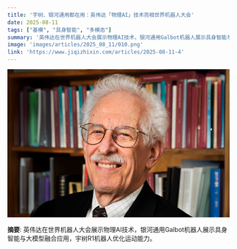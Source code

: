 ```yaml
---
title: '宇树、银河通用都在用：英伟达「物理AI」技术亮相世界机器人大会'
date: 2025-08-11
tags: ["基模", "具身智能", "多模态"]
summary: '英伟达在世界机器人大会展示物理AI技术，银河通用Galbot机器人展示具身智能与大模型融合应用，宇树R1机器人优化运动能力。'
image: 'images/articles/2025_08_11/010.png'
link: 'https://www.jiqizhixin.com/articles/2025-08-11-4'
---
```

![宇树、银河通用都在用：英伟达「物理AI」技术亮相世界机器人大会](images/articles/2025_08_11/010.png)

**摘要**: 英伟达在世界机器人大会展示物理AI技术，银河通用Galbot机器人展示具身智能与大模型融合应用，宇树R1机器人优化运动能力。
